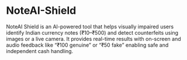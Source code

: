 # NoteAI-Shield
NoteAI Shield is an AI-powered tool that helps visually impaired users identify Indian currency notes (₹10–₹500) and detect counterfeits using images or a live camera. It provides real-time results with on-screen and audio feedback like “₹100 genuine” or “₹50 fake” enabling safe and independent cash handling.
